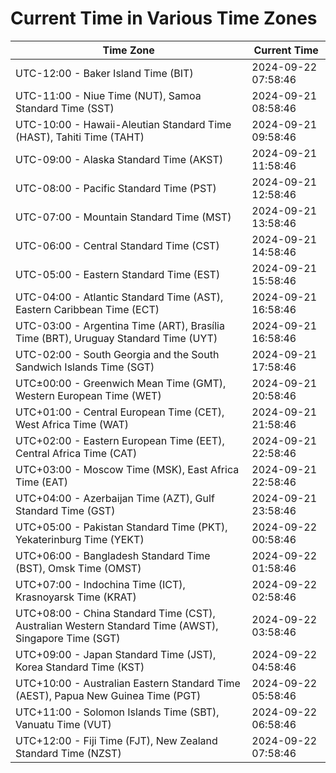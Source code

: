 # Current Time in Various Time Zones

| Time Zone | Current Time |
|-----------|--------------|
| UTC-12:00 - Baker Island Time (BIT) | 2024-09-22 07:58:46 |
| UTC-11:00 - Niue Time (NUT), Samoa Standard Time (SST) | 2024-09-21 08:58:46 |
| UTC-10:00 - Hawaii-Aleutian Standard Time (HAST), Tahiti Time (TAHT) | 2024-09-21 09:58:46 |
| UTC-09:00 - Alaska Standard Time (AKST) | 2024-09-21 11:58:46 |
| UTC-08:00 - Pacific Standard Time (PST) | 2024-09-21 12:58:46 |
| UTC-07:00 - Mountain Standard Time (MST) | 2024-09-21 13:58:46 |
| UTC-06:00 - Central Standard Time (CST) | 2024-09-21 14:58:46 |
| UTC-05:00 - Eastern Standard Time (EST) | 2024-09-21 15:58:46 |
| UTC-04:00 - Atlantic Standard Time (AST), Eastern Caribbean Time (ECT) | 2024-09-21 16:58:46 |
| UTC-03:00 - Argentina Time (ART), Brasília Time (BRT), Uruguay Standard Time (UYT) | 2024-09-21 16:58:46 |
| UTC-02:00 - South Georgia and the South Sandwich Islands Time (SGT) | 2024-09-21 17:58:46 |
| UTC±00:00 - Greenwich Mean Time (GMT), Western European Time (WET) | 2024-09-21 20:58:46 |
| UTC+01:00 - Central European Time (CET), West Africa Time (WAT) | 2024-09-21 21:58:46 |
| UTC+02:00 - Eastern European Time (EET), Central Africa Time (CAT) | 2024-09-21 22:58:46 |
| UTC+03:00 - Moscow Time (MSK), East Africa Time (EAT) | 2024-09-21 22:58:46 |
| UTC+04:00 - Azerbaijan Time (AZT), Gulf Standard Time (GST) | 2024-09-21 23:58:46 |
| UTC+05:00 - Pakistan Standard Time (PKT), Yekaterinburg Time (YEKT) | 2024-09-22 00:58:46 |
| UTC+06:00 - Bangladesh Standard Time (BST), Omsk Time (OMST) | 2024-09-22 01:58:46 |
| UTC+07:00 - Indochina Time (ICT), Krasnoyarsk Time (KRAT) | 2024-09-22 02:58:46 |
| UTC+08:00 - China Standard Time (CST), Australian Western Standard Time (AWST), Singapore Time (SGT) | 2024-09-22 03:58:46 |
| UTC+09:00 - Japan Standard Time (JST), Korea Standard Time (KST) | 2024-09-22 04:58:46 |
| UTC+10:00 - Australian Eastern Standard Time (AEST), Papua New Guinea Time (PGT) | 2024-09-22 05:58:46 |
| UTC+11:00 - Solomon Islands Time (SBT), Vanuatu Time (VUT) | 2024-09-22 06:58:46 |
| UTC+12:00 - Fiji Time (FJT), New Zealand Standard Time (NZST) | 2024-09-22 07:58:46 |
